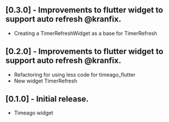 ## [0.3.0] - Improvements to flutter widget to support auto refresh @kranfix.

- Creating a TimerRefreshWidget as a base for TimerRefresh

## [0.2.0] - Improvements to flutter widget to support auto refresh @kranfix.

- Refactoring for using less code for timeago_flutter
- New widget TimerRefresh

## [0.1.0] - Initial release.

- Timeago widget
